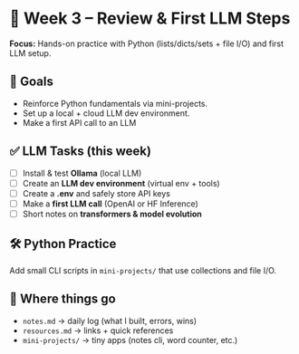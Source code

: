 # 📘 Week 3 – Review & First LLM Steps

**Focus:** Hands-on practice with Python (lists/dicts/sets + file I/O) and first LLM setup.

## 🎯 Goals
- Reinforce Python fundamentals via mini-projects.
- Set up a local + cloud LLM dev environment.
- Make a first API call to an LLM 

## ✅ LLM Tasks (this week)
- [ ] Install & test **Ollama** (local LLM)
- [ ] Create an **LLM dev environment** (virtual env + tools)
- [ ] Create a **.env** and safely store API keys
- [ ] Make a **first LLM call** (OpenAI or HF Inference)
- [ ] Short notes on **transformers & model evolution**

## 🛠️ Python Practice
Add small CLI scripts in `mini-projects/` that use collections and file I/O.

## 📂 Where things go
- `notes.md` → daily log (what I built, errors, wins)
- `resources.md` → links + quick references
- `mini-projects/` → tiny apps (notes cli, word counter, etc.)

